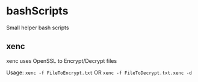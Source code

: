 # bashScripts
Small helper bash scripts

## xenc
xenc uses OpenSSL to Encrypt/Decrypt files

Usage: `xenc -f FileToEncrypt.txt` OR `xenc -f FileToDecrypt.txt.xenc -d` 

